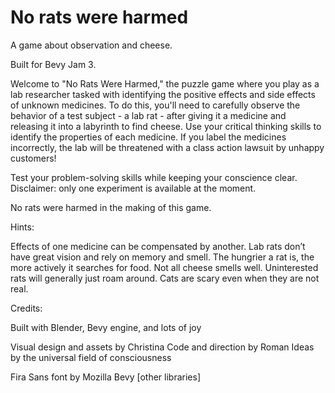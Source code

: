# No rats were harmed

A game about observation and cheese.

Built for Bevy Jam 3.

Welcome to "No Rats Were Harmed," the puzzle game where you play as a lab researcher tasked with identifying the positive effects and side effects of unknown medicines. To do this, you'll need to carefully observe the behavior of a test subject - a lab rat - after giving it a medicine and releasing it into a labyrinth to find cheese. Use your critical thinking skills to identify the properties of each medicine. If you label the medicines incorrectly, the lab will be threatened with a class action lawsuit by unhappy customers!

Test your problem-solving skills while keeping your conscience clear. Disclaimer: only one experiment is available at the moment.

No rats were harmed in the making of this game.

Hints:

Effects of one medicine can be compensated by another.
Lab rats don’t have great vision and rely on memory and smell.
The hungrier a rat is, the more actively it searches for food.
Not all cheese smells well.
Uninterested rats will generally just roam around.
Cats are scary even when they are not real.

Credits:

Built with Blender, Bevy engine, and lots of joy

Visual design and assets by Christina
Code and direction by Roman
Ideas by the universal field of consciousness



Fira Sans font by Mozilla
Bevy
[other libraries]